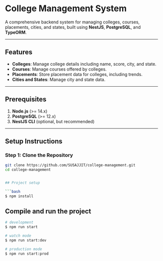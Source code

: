 
# College Management System

A comprehensive backend system for managing colleges, courses, placements, cities, and states, built using **NestJS**, **PostgreSQL**, and **TypeORM**.

---

## Features

- **Colleges**: Manage college details including name, score, city, and state.
- **Courses**: Manage courses offered by colleges.
- **Placements**: Store placement data for colleges, including trends.
- **Cities and States**: Manage city and state data.

---

## Prerequisites

1. **Node.js** (>= 14.x)
2. **PostgreSQL** (>= 12.x)
3. **NestJS CLI** (optional, but recommended)

---

## Setup Instructions

### Step 1: Clone the Repository

```bash
git clone https://github.com/SUSAJJIT/college-management.git
cd college-management


## Project setup

```bash
$ npm install
```

## Compile and run the project

```bash
# development
$ npm run start

# watch mode
$ npm run start:dev

# production mode
$ npm run start:prod
```

